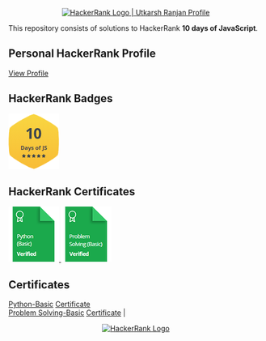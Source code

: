 <p align="center">
    <a href="https://www.hackerrank.com/ur5351">
        <img alt="HackerRank Logo | Utkarsh Ranjan Profile" src="https://hrcdn.net/fcore/assets/brand/typemark_60x200-7435b42d20.svg" >
    </a>
</p>



This repository consists of solutions to HackerRank **10 days of JavaScript**.


## Personal HackerRank Profile

[View Profile](https://www.hackerrank.com/ur5351)

## HackerRank Badges

![10 Days of JavaScript](/Badges/10_days_of_javascript_5_star.png)

## HackerRank Certificates


<a href="Skills%20Certification/Python%20(Basic)%20Certificate.png">
    <img src="Badges/python_basic_skill.png" alt="Python (Basic) Certificate"/>
</a>
<a href="Skills%20Certification/Problem%20Solving%20(Basic)%20Certificate.png">
    <img src="Badges/problem_solving_basic_skill.png" alt="Problem Solving (Basic) Certificate"/>
</a>


## Certificates

[Python-Basic](https://www.hackerrank.com/skills-verification/python_basic) [Certificate](/Skills%20Certification/Python%20(Basic)%20Certificate.png) <br>
[ Problem Solving-Basic](https://www.hackerrank.com/skills-verification/problem_solving_basic) [Certificate](/Skills%20Certification/Problem%20Solving%20(Basic)%20Certificate.png) |


<p align="center">
    <a href="https://www.hackerrank.com/ur5351">
        <img alt="HackerRank Logo" src="https://hrcdn.net/fcore/assets/brand/h_mark_sm-966d2b45e3.svg">
    </a>
</p>
